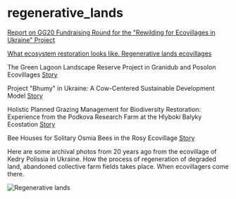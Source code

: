 # regenerative_lands

[Report on GG20 Fundraising Round for the "Rewilding for Ecovillages in Ukraine" Project](https://github.com/maxzalevski/regenerative_lands/issues/13)

[What ecosystem restoration looks like. Regenerative lands ecovillages](https://medium.com/@rodovidme/what-ecosystem-restoration-looks-like-regenerative-lands-ecovillages-879fda4b19d5)

The Green Lagoon Landscape Reserve Project in Granidub and Posolon Ecovillages
[Story](https://github.com/maxzalevski/regenerative_lands/issues/14)

Project "Bhumy" in Ukraine: A Cow-Centered Sustainable Development Model
[Story](https://github.com/maxzalevski/regenerative_lands/issues/15)

Holistic Planned Grazing Management for Biodiversity Restoration: Experience from the Podkova Research Farm at the Hlyboki Balyky Ecostation
[Story](https://github.com/maxzalevski/regenerative_lands/issues/16)

Bee Houses for Solitary Osmia Bees in the Rosy Ecovillage
[Story](https://github.com/maxzalevski/regenerative_lands/issues/12)

Here are some archival photos from 20 years ago from the ecovillage of Kedry Polissia in Ukraine. How the process of regeneration of degraded land, abandoned collective farm fields takes place. When ecovillagers come there.

![Regenerative lands](https://miro.medium.com/v2/resize:fit:1400/format:webp/1*UZeHxXCF4y63rkT2m86iyA.jpeg)
